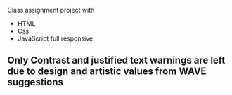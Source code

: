Class assignment project with

- HTML
- Css
- JavaScript
  full responsive

## Only Contrast and justified text warnings are left due to design and artistic values from WAVE suggestions



